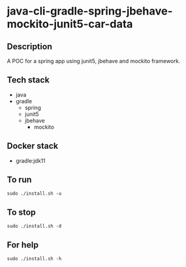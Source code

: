 # java-cli-gradle-spring-jbehave-mockito-junit5-car-data

## Description
A POC for a spring app using junit5,
jbehave and mockito framework.

## Tech stack
- java
- gradle
	- spring
  - junit5
  - jbehave
	- mockito

## Docker stack
- gradle:jdk11

## To run
`sudo ./install.sh -u`

## To stop
`sudo ./install.sh -d`

## For help
`sudo ./install.sh -h`
